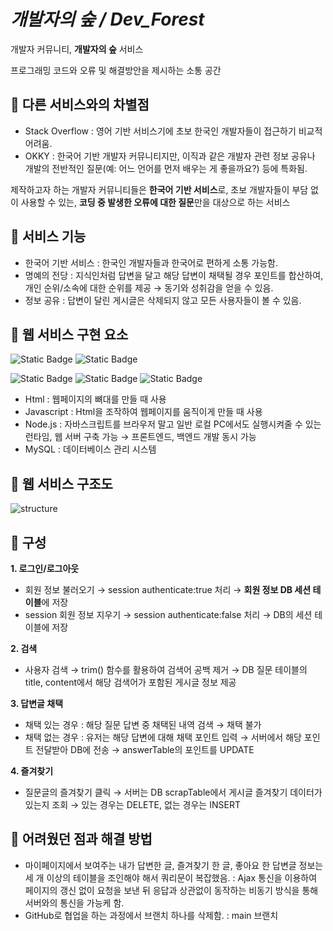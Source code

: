 # *개발자의 숲 / Dev_Forest*
개발자 커뮤니티, **개발자의 숲** 서비스

프로그래밍 코드와 오류 및 해결방안을 제시하는 소통 공간

## 📌 다른 서비스와의 차별점
* Stack Overflow : 영어 기반 서비스기에 초보 한국인 개발자들이 접근하기 비교적 어려움.
* OKKY : 한국어 기반 개발자 커뮤니티지만, 이직과 같은 개발자 관련 정보 공유나 개발의 전반적인 질문(예: 어느 언어를 먼저 배우는 게 좋을까요?) 등에 특화됨.

제작하고자 하는 개발자 커뮤니티들은 **한국어 기반 서비스**로, 초보 개발자들이 부담 없이 사용할 수 있는, **코딩 중 발생한 오류에 대한 질문**만을 대상으로 하는 서비스

## 📌 서비스 기능
* 한국어 기반 서비스 : 한국인 개발자들과 한국어로 편하게 소통 가능함.
* 명예의 전당 : 지식인처럼 답변을 달고 해당 답변이 채택될 경우 포인트를 합산하여, 개인 순위/소속에 대한 순위를 제공 → 동기와 성취감을 얻을 수 있음.
* 정보 공유 : 답변이 달린 게시글은 삭제되지 않고 모든 사용자들이 볼 수 있음.

## 📌 웹 서비스 구현 요소
![Static Badge](https://img.shields.io/badge/Node.js-%23FF0000)
![Static Badge](https://img.shields.io/badge/MySQL-%23FFA500)


![Static Badge](https://img.shields.io/badge/Javascript-%23006400)
![Static Badge](https://img.shields.io/badge/CSS-%230000FF)
![Static Badge](https://img.shields.io/badge/Html-%234B0082)

* Html : 웹페이지의 뼈대를 만들 때 사용
* Javascript : Html을 조작하여 웹페이지를 움직이게 만들 때 사용 
* Node.js : 자바스크립트를 브라우저 말고 일반 로컬 PC에서도 실행시켜줄 수 있는 런타임, 웹 서버 구축 가능 → 프론트엔드, 백엔드 개발 동시 가능
* MySQL : 데이터베이스 관리 시스템



## 📌 웹 서비스 구조도 
![structure](https://github.com/SemiKwon/Dev_Forest/assets/76101347/d16d58a3-b150-4dd8-a065-feb6a9a72f71)

## 📌 구성
**1. 로그인/로그아웃**
   - 회원 정보 불러오기 → session authenticate:true 처리 → **회원 정보 DB 세션 테이블**에 저장
   - session 회원 정보 지우기 → session authenticate:false 처리 → DB의 세션 테이블에 저장

**2. 검색**
- 사용자 검색 → trim() 함수를 활용하여 검색어 공백 제거 → DB 질문 테이블의 title, content에서 해당 검색어가 포함된 게시글 정보 제공

**3. 답변글 채택**
- 채택 있는 경우 : 해당 질문 답변 중 채택된 내역 검색 → 채택 불가
- 채택 없는 경우 : 유저는 해당 답변에 대해 채택 포인트 입력 → 서버에서 해당 포인트 전달받아 DB에 전송 → answerTable의 포인트를 UPDATE

**4. 즐겨찾기**
- 질문글의 즐겨찾기 클릭 → 서버는 DB scrapTable에서 게시글 즐겨찾기 데이터가 있는지 조회 → 있는 경우는 DELETE, 없는 경우는 INSERT

## 📌 어려웠던 점과 해결 방법
- 마이페이지에서 보여주는 내가 답변한 글, 즐겨찾기 한 글, 좋아요 한 답변글 정보는 세 개 이상의 테이블을 조인해야 해서 쿼리문이 복잡했음. : Ajax 통신을 이용하여 페이지의 갱신 없이 요청을 보낸 뒤 응답과 상관없이 동작하는 비동기 방식을 통해 서버와의 통신을 가능케 함.
- GitHub로 협업을 하는 과정에서 브랜치 하나를 삭제함. : main 브랜치
